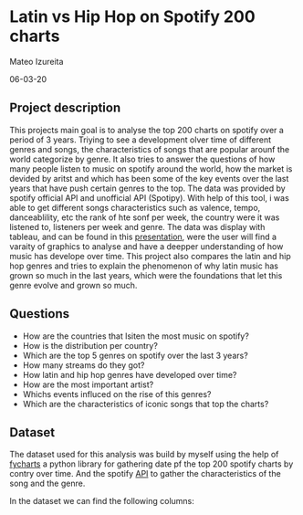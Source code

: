 # Latin vs Hip Hop on Spotify 200 charts

Mateo Izureita

06-03-20

## Project description

This projects main goal is to analyse the top 200 charts on spotify over a period of 3 years. Triying to see a development olver time of different genres and songs, the characteristics of songs that are popular arounf the world categorize by genre. It also tries to answer the questions of how many people listen to music on spotify around the world, how the market is devided by aritst and which has been some of the key events over the last years that have push certain genres to the top. The data was provided by spotify official API and unofficial API (Spotipy). With help of this tool, i was able to get different songs characteristics such as valence, tempo, danceablility, etc the rank of hte sonf per week, the country were it was listened to, listeners per week and genre. The data was display with tableau, and can be found in this [presentation](https://public.tableau.com/profile/izurieta.mateo#!/vizhome/LatinvsHipHopSpotify200charts/finalpresentation), were the user will find a varaity of graphics to analyse and have a deepper understanding of how music has develope over time. This project also compares the latin and hip hop genres and tries to explain the phenomenon of why latin music has grown so much in the last years, which were the foundations that let this genre evolve and grown so much.

## Questions

- How are the countries that lsiten the most music on spotify?
- How is the distribution per country?
- Which are the top 5 genres on spotify over the last 3 years?
- How many streams do they got?
- How latin and hip hop genres have developed over time?
- How are the most important artist?
- Whichs events influced on the rise of this genres?
- Which are the characteristics of iconic songs that top the charts?

## Dataset

The dataset used for this analysis was build by myself using the help of [fycharts](https://github.com/kelvingakuo/fycharts?fbclid=IwAR3BPolR97WzwzMjjAsRAmVoU82K6nA_y3PJwsIOxj06ociWkPDmiMOPeHM) a python library for gathering date pf the top 200 spotify charts by contry over time. And the spotify [API](https://developer.spotify.com/documentation/web-api/) to gather the characteristics of the song and the genre. 


In the dataset we can find the following columns:
